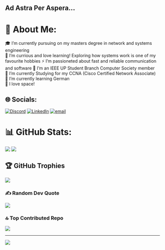 ## Ad Astra Per Aspera...
# 💫 About Me:
🎓 I’m currently pursuing on my masters degree in network and systems engineering<br>
🧠 I’m currious and love learning! Exploring how systems work is one of my favourite hobbies
⚡ I’m passioneted about fast and reliable communication and software
💾 I’m an IEEE UP Student Branch Computer Society member<br>
🌱 I’m currently Studying for my CCNA (Cisco Certified Network Associate)<br>
💬 I’m currently learning German<br>
🔭 I love space!
## 🌐 Socials:
[![Discord](https://img.shields.io/badge/Discord-%237289DA.svg?logo=discord&logoColor=white)](https://discord.gg/itsnova204) [![LinkedIn](https://img.shields.io/badge/LinkedIn-%230077B5.svg?logo=linkedin&logoColor=white)](https://linkedin.com/in/tiagosaleixo) [![email](https://img.shields.io/badge/Email-D14836?logo=gmail&logoColor=white)](mailto:tiago.saleixo@gmail.com) 

# 📊 GitHub Stats:
![](https://github-readme-stats.vercel.app/api?username=itsnova204&theme=gotham&hide_border=false&include_all_commits=false&count_private=true)
![](https://github-readme-stats.vercel.app/api/top-langs/?username=itsnova204&theme=gotham&hide_border=false&include_all_commits=false&count_private=true&layout=compact)

## 🏆 GitHub Trophies
![](https://github-profile-trophy.vercel.app/?username=itsnova204&theme=radical&no-frame=true&no-bg=false&margin-w=4)

### ✍️ Random Dev Quote
![](https://quotes-github-readme.vercel.app/api?type=horizontal&theme=radical)

### 🔝 Top Contributed Repo
![](https://github-contributor-stats.vercel.app/api?username=itsnova204&limit=5&theme=dark&combine_all_yearly_contributions=true)

---
[![](https://visitcount.itsvg.in/api?id=itsnova204&icon=0&color=0)](https://visitcount.itsvg.in)
